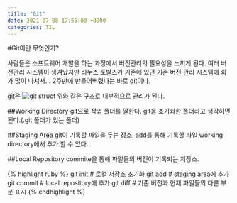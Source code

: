 ```yaml
---
title: "Git"
date: 2021-07-08 17:56:00 +0900
categories: TIL
---
```


#Git이란 무엇인가?

사람들은 소프트웨어 개발을 하는 과정에서 버전관리의 필요성을 느끼게 된다.
여러 버전관리 시스템이 생겨났지만
리누스 토발즈가 기존에 있던 기존 버전 관리 시스템에 화가 많이 나셔서...
2주만에 만들어버렸다는 바로 git이다.

git은
<img src= "https://res.cloudinary.com/practicaldev/image/fetch/s--Si7ksd-d--/c_limit%2Cf_auto%2Cfl_progressive%2Cq_auto%2Cw_880/https://cdn-images-1.medium.com/max/800/1%2AdiRLm1S5hkVoh5qeArND0Q.png" alt = "git struct"></img>
위와 같은 구조로 내부적으로 관리가 된다.

##Working Directory
git으로 작업 폴더를 말한다. git을 초기화한 폴더라고 생각하면 된다.(.git 폴더가 있는 폴더)

##Staging Area
git이 기록할 파일을 두는 장소. add를 통해 기록할 파일 working directory에서 추가 할 수 있다.

##Local Repository
commite을 통해 파일들의 버전이 기록되는 저장소.

{% highlight ruby %}
git init # 로컬 저장소 초기화
git add # staging area에 추가
git commit # local repository에 추가
git diff # 기존 버전과 현재 파일들의 다른 부분 표시
{% endhighlight %}
